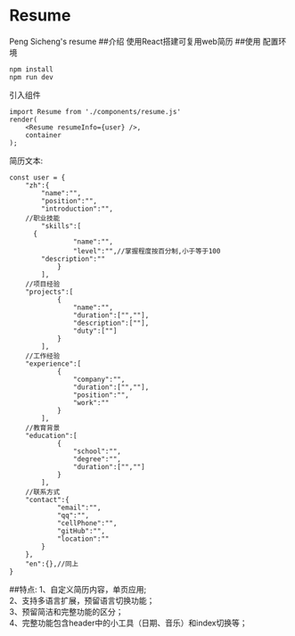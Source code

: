 # Resume
Peng Sicheng's resume
##介绍
使用React搭建可复用web简历
##使用
配置环境
```
npm install
npm run dev
```
引入组件
```
import Resume from './components/resume.js'
render(
	<Resume resumeInfo={user} />,
	container
);
```
简历文本:
```
const user = {
	"zh":{
		"name":"",
		"position":"",
		"introduction":"",
    //职业技能	
		"skills":[		
      {
				"name":"",
				"level":"",//掌握程度按百分制,小于等于100
        "description":""
			}
		],
    //项目经验		
    "projects":[
			{
				"name":"",
				"duration":["",""],
				"description":[""],
				"duty":[""]
			}
		],
    //工作经验		
    "experience":[
			{
				"company":"",
				"duration":["",""],
				"position":"",
				"work":""
			}
		],
    //教育背景		
    "education":[
			{
				"school":"",
				"degree":"",
				"duration":["",""]
			}
		],
    //联系方式
    "contact":{
			"email":"",
			"qq":"",
			"cellPhone":"",
			"gitHub":"",
			"location":""
		}
	},
	"en":{},//同上
}
```
##特点:
1、自定义简历内容，单页应用;<br>
2、支持多语言扩展，预留语言切换功能；<br>
3、预留简洁和完整功能的区分；<br>
4、完整功能包含header中的小工具（日期、音乐）和index切换等；<br>

